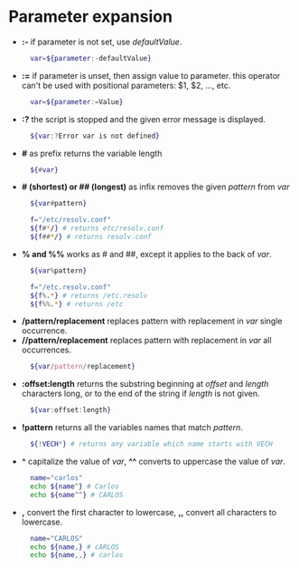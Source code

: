 # Parameter expansion

* __:-__ if parameter is not set, use _defaultValue_.
    ``` bash
      var=${parameter:-defaultValue}
    ```
* __:=__ if parameter is unset, then assign value to parameter. this operator can't be used with positional parameters: $1, $2, ..., etc. 
    ``` bash
      var=${parameter:=Value}
    ```
* __:?__ the script is stopped and the given error message is displayed.
    ``` bash
      ${var:?Error var is not defined}
    ```
* __#__ as prefix returns the variable length
    ``` bash
      ${#var}
    ```
* __# (shortest) or ## (longest)__ as infix removes the given _pattern_ from _var_
    ``` bash
      ${var#pattern}

      f="/etc/resolv.conf"
      ${f#*/} # returns etc/resolv.conf
      ${f##*/} # returns resolv.conf
    ```
* __% and %%__ works as # and ##, except it applies to the back of _var_.
    ``` bash
      ${var%pattern}

      f="/etc.resolv.conf"
      ${f%.*} # returns /etc.resolv
      ${f%%.*} # returns /etc 
    ```
* __/pattern/replacement__ replaces pattern with replacement in _var_ single occurrence.
* __//pattern/replacement__ replaces pattern with replacement in _var_ all occurrences.
    ``` bash
      ${var/pattern/replacement}
    ```
* __:offset:length__ returns the substring beginning at _offset_ and _length_ characters long, or to the end of the string if _length_ is not given.
    ``` bash
      ${var:offset:length}
    ```
* __!pattern__ returns all the variables names that match _pattern_.
    ``` bash
      ${!VECH*} # returns any variable which name starts with VECH
    ```
* __^__ capitalize the value of _var_, __^^__ converts to uppercase the value of _var_.
    ``` bash
      name="carlos"
      echo ${name^} # Carlos
      echo ${name^^} # CARLOS
  ```
* __,__ convert the first character to lowercase, __,,__ convert all characters to lowercase.
    ``` bash
      name="CARLOS"
      echo ${name,} # cARLOS
      echo ${name,,} # carlos
    ```
